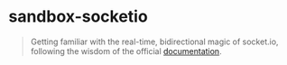 # sandbox-socketio

> Getting familiar with the real-time, bidirectional magic of socket.io, following the wisdom of the official [documentation](https://socket.io/docs).
